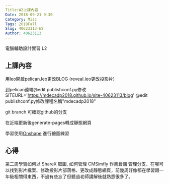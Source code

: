 ```yaml
---
Title:W2上課內容
Date: 2018-09-21 9:30
Category: Misc
Tags: 2018Fall
Slug: 40623113-W2
Author: 40623113
---
```


電腦輔助設計實習 L2

<!-- PELICAN_END_SUMMARY -->

上課內容
----

用leo開啟pelican.leo更改BLOG
(reveal.leo更改投影片)

到pelican遠端@edit publishconf.py修改SITEURL='https://mdecadp2018.github.io/site-40623113/blog'
@edit publishconf.py修改課程名稱"mdecadp2018"

git branch 可確認github的分支

在近端更新後generate-pages轉成靜態網頁

學習使用[Onshape](https://www.onshape.com/) 進行繪圖練習


心得
----

第二周學習如何以 ShareX 取圖, 如何管理 CMSimfly 作業倉儲 管理分支、在哪可以找到影片檔案、修改投影片部落格、更改成靜態網頁，前幾周好像都在學習跟一年級相關得東西，不過有些忘了但聽過老師講解後就熟悉很多了。
